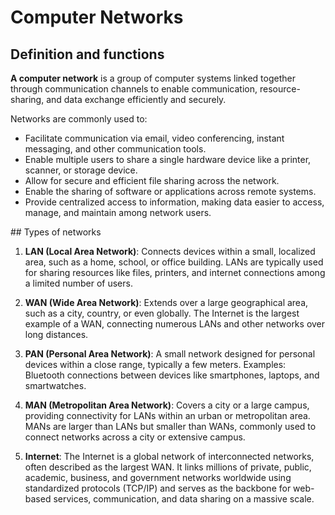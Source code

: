 # Computer Networks

## Definition and functions

**A computer network** is a group of computer systems linked together through communication channels to enable communication, resource-sharing, and data exchange efficiently and securely.

Networks are commonly used to:

- Facilitate communication via email, video conferencing, instant messaging, and other communication tools.
- Enable multiple users to share a single hardware device like a printer, scanner, or storage device.
- Allow for secure and efficient file sharing across the network.
- Enable the sharing of software or applications across remote systems.
- Provide centralized access to information, making data easier to access, manage, and maintain among network users.

## Types of networks

1. **LAN (Local Area Network)**: Connects devices within a small, localized area, such as a home, school, or office building. LANs are typically used for sharing resources like files, printers, and internet connections among a limited number of users.

2. **WAN (Wide Area Network)**: Extends over a large geographical area, such as a city, country, or even globally. The Internet is the largest example of a WAN, connecting numerous LANs and other networks over long distances.

3. **PAN (Personal Area Network)**: A small network designed for personal devices within a close range, typically a few meters. Examples: Bluetooth connections between devices like smartphones, laptops, and smartwatches.

4. **MAN (Metropolitan Area Network)**: Covers a city or a large campus, providing connectivity for LANs within an urban or metropolitan area. MANs are larger than LANs but smaller than WANs, commonly used to connect networks across a city or extensive campus.

5. **Internet**: The Internet is a global network of interconnected networks, often described as the largest WAN. It links millions of private, public, academic, business, and government networks worldwide using standardized protocols (TCP/IP) and serves as the backbone for web-based services, communication, and data sharing on a massive scale. 

